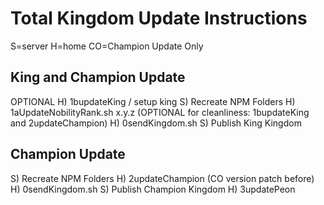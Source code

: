 # Total Kingdom Update Instructions
S=server
H=home
CO=Champion Update Only

## King and Champion Update
OPTIONAL H) 1bupdateKing / setup king
S) Recreate NPM Folders
H) 1aUpdateNobilityRank.sh x.y.z (OPTIONAL for cleanliness: 1bupdateKing and 2updateChampion)
H) 0sendKingdom.sh
S) Publish King Kingdom

## Champion Update 
S) Recreate NPM Folders
H) 2updateChampion (CO version patch before)
H) 0sendKingdom.sh
S) Publish Champion Kingdom
H) 3updatePeon
